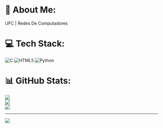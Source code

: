 # 💫 About Me:
UFC | Redes De Computadores


# 💻 Tech Stack:
![C](https://img.shields.io/badge/c-%2300599C.svg?style=for-the-badge&logo=c&logoColor=white) ![HTML5](https://img.shields.io/badge/html5-%23E34F26.svg?style=for-the-badge&logo=html5&logoColor=white)  ![Python](https://img.shields.io/badge/python-3670A0?style=for-the-badge&logo=python&logoColor=ffdd54)
# 📊 GitHub Stats:
![](https://github-readme-stats.vercel.app/api?username=hudsoninfosec&theme=dark&hide_border=false&include_all_commits=false&count_private=false)<br/>
![](https://nirzak-streak-stats.vercel.app/?user=hudsoninfosec&theme=dark&hide_border=false)<br/>
![](https://github-readme-stats.vercel.app/api/top-langs/?username=hudsoninfosec&theme=dark&hide_border=false&include_all_commits=false&count_private=false&layout=compact)

---
[![](https://visitcount.itsvg.in/api?id=hudsoninfosec&icon=0&color=0)](https://visitcount.itsvg.in)

<!-- Proudly created with GPRM ( https://gprm.itsvg.in ) -->
